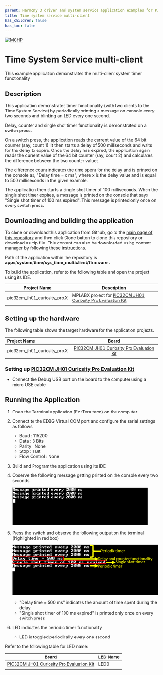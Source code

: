 ```yaml
---
parent: Harmony 3 driver and system service application examples for PIC32CM JH00/JH01 family
title: Time system service multi-client
has_children: false
has_toc: false
---
```


[![MCHP](https://www.microchip.com/ResourcePackages/Microchip/assets/dist/images/logo.png)](https://www.microchip.com)

# Time System Service multi-client

This example application demonstrates the multi-client system timer functionality

## Description

This application demonstrates timer functionality (with two clients to the Time System Service) by periodically printing a message on console every two seconds and blinking an LED every one second.

Delay, counter and single shot timer functionality is demonstrated on a switch press.

On a switch press, the application reads the current value of the 64 bit counter (say, count 1). It then starts a delay of 500 milliseconds and waits for the delay to expire. Once the delay has expired, the application again reads the current value of the 64 bit counter (say, count 2) and calculates the difference between the two counter values.

The difference count indicates the time spent for the delay and is printed on the console as, "Delay time = x ms", where x is the delay value and is equal to 500 milliseconds in the given example.

The application then starts a single shot timer of 100 milliseconds. When the single shot timer expires, a message is printed on the console that says "Single shot timer of 100 ms expired". This message is printed only once on every switch press.

## Downloading and building the application

To clone or download this application from Github, go to the [main page of this repository](https://github.com/Microchip-MPLAB-Harmony/core_apps_pic32cm_jh00_jh01) and then click Clone button to clone this repository or download as zip file.
This content can also be downloaded using content manager by following these [instructions](https://github.com/Microchip-MPLAB-Harmony/contentmanager/wiki).

Path of the application within the repository is **apps/system/time/sys_time_multiclient/firmware** .

To build the application, refer to the following table and open the project using its IDE.

| Project Name      | Description                                    |
| ----------------- | ---------------------------------------------- |
| pic32cm_jh01_curiosity_pro.X | MPLABX project for [PIC32CM JH01 Curiosity Pro Evaluation Kit](https://www.microchip.com/developmenttools/ProductDetails/) |
|||

## Setting up the hardware

The following table shows the target hardware for the application projects.

| Project Name| Board|
|:---------|:---------:|
| pic32cm_jh01_curiosity_pro.X | [PIC32CM JH01 Curiosity Pro Evaluation Kit](https://www.microchip.com/developmenttools/ProductDetails/) |
|||

### Setting up [PIC32CM JH01 Curiosity Pro Evaluation Kit](https://www.microchip.com/developmenttools/ProductDetails/)

- Connect the Debug USB port on the board to the computer using a micro USB cable

## Running the Application

1. Open the Terminal application (Ex.:Tera term) on the computer
2. Connect to the EDBG Virtual COM port and configure the serial settings as follows:
    - Baud : 115200
    - Data : 8 Bits
    - Parity : None
    - Stop : 1 Bit
    - Flow Control : None
3. Build and Program the application using its IDE
4. Observe the following message getting printed on the console every two seconds

    ![output_1](images/output_sys_time_multiclient_1.png)

5. Press the switch and observe the following output on the terminal (highlighted in red box)

    ![output_2](images/output_sys_time_multiclient_2.png)

    - "Delay time = 500 ms" indicates the amount of time spent during the delay
    - "Single shot timer of 100 ms expired" is printed only once on every switch press

6. LED indicates the periodic timer functionality
    - LED is toggled periodically every one second

Refer to the following table for LED name:

| Board | LED Name |
| ----- | -------- |
|  [PIC32CM JH01 Curiosity Pro Evaluation Kit](https://www.microchip.com/developmenttools/ProductDetails/) | LED0 |
|||
